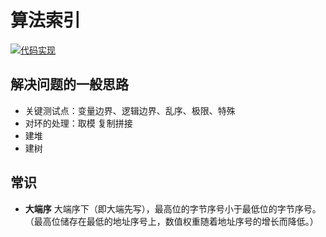# 算法索引

[![代码实现](https://img.shields.io/badge/repo-algorithm--code-informational)](https://github.com/lightyears1998/algorithm-code/tree/master/general)

## 解决问题的一般思路

- 关键测试点：变量边界、逻辑边界、乱序、极限、特殊
- 对环的处理：取模 复制拼接
- 建堆
- 建树

## 常识

- **大端序** 大端序下（即大端先写），最高位的字节序号小于最低位的字节序号。（最高位储存在最低的地址序号上，数值权重随着地址序号的增长而降低。）
